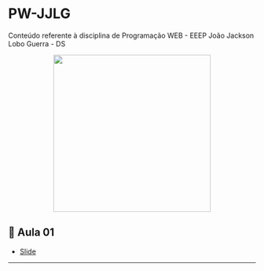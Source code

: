 # PW-JJLG
Conteúdo referente à disciplina de Programação WEB - EEEP João Jackson Lobo Guerra - DS



<p align = "center">
<img src="#" widt="350px" height="320px">
</p>

## :snake: Aula 01

 <!--[Resumo da Semana ](https://github.com/Evaldo-comp/APS-JJLG/blob/main/Aula01/RESUMO-APS-SEM1-FEV.pdf)-->
 * [Slide ](https://github.com/Evaldo-comp/PW-JJLG/blob/main/SEM01/Slide-PW-SEM1-FEV.pdf)
 
 
 ***







